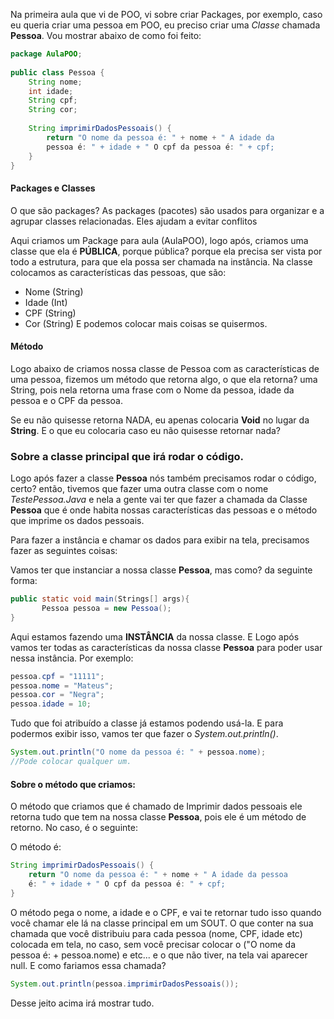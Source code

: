  Na primeira aula que vi de POO, vi sobre criar Packages, por exemplo, caso eu queria criar uma pessoa em POO, eu preciso criar uma *Classe* chamada **Pessoa**. Vou mostrar abaixo de como foi feito:

```Java
package AulaPOO;  
  
public class Pessoa {  
    String nome;  
    int idade;  
    String cpf;  
    String cor;  
  
    String imprimirDadosPessoais() {  
        return "O nome da pessoa é: " + nome + " A idade da 
        pessoa é: " + idade + " O cpf da pessoa é: " + cpf;  
    }  
}
```

#### Packages e Classes

O que são packages? 
As packages (pacotes) são usados para organizar e a agrupar classes relacionadas. Eles ajudam a evitar conflitos

Aqui criamos um Package para aula (AulaPOO), logo após, criamos uma classe que ela é **PÚBLICA**, porque pública? porque ela precisa ser vista por todo a estrutura, para que ela possa ser chamada na instância. Na classe colocamos as características das pessoas, que são:
- Nome (String)
- Idade (Int)
- CPF (String)
- Cor (String)
E podemos colocar mais coisas se quisermos.

#### Método
Logo abaixo de criamos nossa classe de Pessoa com as características de uma pessoa, fizemos um método que retorna algo, o que ela retorna? uma String, pois nela retorna uma frase com o Nome da pessoa, idade da pessoa e o CPF da pessoa.

Se eu não quisesse retorna NADA, eu apenas colocaria **Void** no lugar da **String**. E o que eu colocaria caso eu não quisesse retornar nada?

### Sobre a classe principal que irá rodar o código.

Logo após fazer a classe **Pessoa** nós também precisamos rodar o código, certo? então, tivemos que fazer uma outra classe com o nome *TestePessoa.Java* e nela a gente vai ter que fazer a chamada da Classe **Pessoa** que é onde habita nossas características das pessoas e o método que imprime os dados pessoais. 

Para fazer a instância e chamar os dados para exibir na tela, precisamos fazer as seguintes coisas:

 Vamos ter que instanciar a nossa classe **Pessoa**, mas como? da seguinte forma:
 ```Java
 public static void main(Strings[] args){ 
		Pessoa pessoa = new Pessoa();
 }
```

Aqui estamos fazendo uma **INSTÂNCIA** da nossa classe.
E Logo após vamos ter todas as características da nossa classe **Pessoa** para poder usar nessa instância. Por exemplo:

```Java
pessoa.cpf = "11111";
pessoa.nome = "Mateus";
pessoa.cor = "Negra";
pessoa.idade = 10;
```

Tudo que foi atribuído a classe já estamos podendo usá-la. 
E para podermos exibir isso, vamos ter que fazer o *System.out.println()*.

```Java
System.out.println("O nome da pessoa é: " + pessoa.nome);
//Pode colocar qualquer um.
```

#### Sobre o método que criamos:

O método que criamos que é chamado de Imprimir dados pessoais ele retorna tudo que tem na nossa classe **Pessoa**, pois ele é um método de retorno. No caso, é o seguinte:

O método é:
```Java
String imprimirDadosPessoais() {  
    return "O nome da pessoa é: " + nome + " A idade da pessoa 
    é: " + idade + " O cpf da pessoa é: " + cpf;  
}
```

O método pega o nome, a idade e o CPF, e vai te retornar tudo isso quando você chamar ele lá na classe principal em um SOUT. O que conter na sua chamada que você distribuiu para cada pessoa (nome, CPF, idade etc) colocada em tela, no caso, sem você precisar colocar o ("O nome da pessoa é:  + pessoa.nome) e etc... e o que não tiver, na tela vai aparecer null. E como fariamos essa chamada? 

```Java
System.out.println(pessoa.imprimirDadosPessoais());
```

Desse jeito acima irá mostrar tudo.